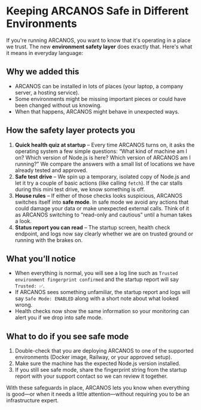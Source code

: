 # Keeping ARCANOS Safe in Different Environments

If you're running ARCANOS, you want to know that it's operating in a place we trust. The new **environment safety layer** does exactly that. Here's what it means in everyday language:

## Why we added this

* ARCANOS can be installed in lots of places (your laptop, a company server, a hosting service).
* Some environments might be missing important pieces or could have been changed without us knowing.
* When that happens, ARCANOS might behave in unexpected ways.

## How the safety layer protects you

1. **Quick health quiz at startup** – Every time ARCANOS turns on, it asks the operating system a few simple questions: “What kind of machine am I on? Which version of Node.js is here? Which version of ARCANOS am I running?” We compare the answers with a small list of locations we have already tested and approved.
2. **Safe test drive** – We spin up a temporary, isolated copy of Node.js and let it try a couple of basic actions (like calling `fetch`). If the car stalls during this mini test drive, we know something is off.
3. **House rules** – If either of those checks looks suspicious, ARCANOS switches itself into **safe mode**. In safe mode we avoid any actions that could damage your data or make unexpected external calls. Think of it as ARCANOS switching to “read-only and cautious” until a human takes a look.
4. **Status report you can read** – The startup screen, health check endpoint, and logs now say clearly whether we are on trusted ground or running with the brakes on.

## What you’ll notice

* When everything is normal, you will see a log line such as `Trusted environment fingerprint confirmed` and the startup report will say `Trusted: ✅`.
* If ARCANOS sees something unfamiliar, the startup report and logs will say `Safe Mode: ENABLED` along with a short note about what looked wrong.
* Health checks now show the same information so your monitoring can alert you if we drop into safe mode.

## What to do if you see safe mode

1. Double-check that you are deploying ARCANOS to one of the supported environments (Docker image, Railway, or your approved setup).
2. Make sure the machine has the expected Node.js version installed.
3. If you still see safe mode, share the fingerprint string from the startup report with your support contact so we can review it together.

With these safeguards in place, ARCANOS lets you know when everything is good—or when it needs a little attention—without requiring you to be an infrastructure expert.
